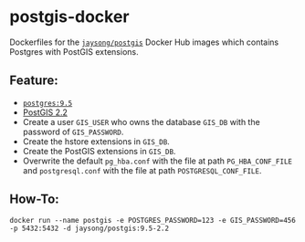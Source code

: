 # postgis-docker

Dockerfiles for the [`jaysong/postgis`](https://hub.docker.com/r/jaysong/postgis/) Docker
Hub images which contains Postgres with PostGIS extensions.

## Feature:

- [`postgres:9.5`](https://registry.hub.docker.com/_/postgres/)
- [PostGIS 2.2](http://postgis.net/docs/manual-2.2/)
- Create a user `GIS_USER` who owns the database `GIS_DB` with the password of
`GIS_PASSWORD`.
- Create the hstore extensions in `GIS_DB`.
- Create the PostGIS extensions in `GIS_DB`.
- Overwrite the default `pg_hba.conf` with the file at path `PG_HBA_CONF_FILE` and
`postgresql.conf` with the file at path `POSTGRESQL_CONF_FILE`.

## How-To:
```
docker run --name postgis -e POSTGRES_PASSWORD=123 -e GIS_PASSWORD=456 -p 5432:5432 -d jaysong/postgis:9.5-2.2
```
